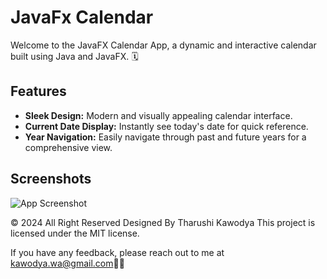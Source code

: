 
# JavaFx Calendar

Welcome to the JavaFX Calendar App, a dynamic and interactive calendar built using Java and JavaFX. 🗓️

## Features

- **Sleek Design:** Modern and visually appealing calendar interface.
- **Current Date Display:** Instantly see today's date for quick reference.
- **Year Navigation:** Easily navigate through past and future years for a comprehensive view.


## Screenshots

![App Screenshot](https://i.imgur.com/RHVDK7d.png)

© 2024 All Right Reserved Designed By Tharushi Kawodya
This project is licensed under the MIT license.

If you have any feedback, please reach out to me at kawodya.wa@gmail.com🦇😍

